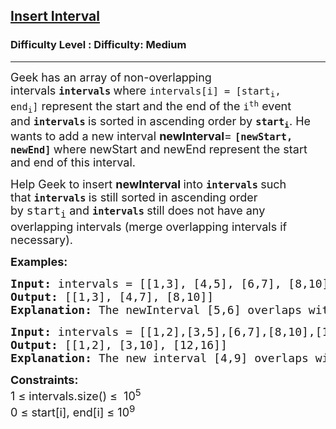 <h2><a href="https://www.geeksforgeeks.org/problems/insert-interval-1666733333/1">Insert Interval</a></h2><h3>Difficulty Level : Difficulty: Medium</h3><hr><div class="problems_problem_content__Xm_eO" style="user-select: auto;"><p style="user-select: auto;"><span style="font-size: 18px; user-select: auto;">Geek has an array of<strong style="user-select: auto;">&nbsp;</strong>non-overlapping intervals&nbsp;<strong style="user-select: auto;"><code style="user-select: auto;">intervals</code>&nbsp;</strong>where&nbsp;<code style="user-select: auto;">intervals[i] = [start<sub style="user-select: auto;">i</sub>, end<sub style="user-select: auto;">i</sub>]</code>&nbsp;represent the start and the end of the&nbsp;<code style="user-select: auto;">i<sup style="user-select: auto;">th</sup></code>&nbsp;event and&nbsp;<strong style="user-select: auto;"><code style="user-select: auto;">intervals</code>&nbsp;</strong>is sorted in ascending order by&nbsp;<strong style="user-select: auto;"><code style="user-select: auto;">start<sub style="user-select: auto;">i</sub></code></strong>. He wants to add a new interval </span><span style="font-size: 18px; user-select: auto;"><strong style="user-select: auto;">newInterval</strong>=&nbsp;</span><strong style="font-size: 18px; user-select: auto;"><code style="user-select: auto;">[newStart, newEnd]</code>&nbsp;</strong><span style="font-size: 18px; user-select: auto;">where newStart and newEnd represent the start and end of this interval.</span></p>
<p style="user-select: auto;"><span style="font-size: 18px; user-select: auto;">Help Geek to insert </span><span style="font-size: 18px; user-select: auto;"><strong style="user-select: auto;">newInterval </strong>into&nbsp;</span><strong style="font-size: 18px; user-select: auto;"><code style="user-select: auto;">intervals</code>&nbsp;</strong><span style="font-size: 18px; user-select: auto;">such that&nbsp;</span><strong style="font-size: 18px; user-select: auto;"><code style="user-select: auto;">intervals</code>&nbsp;</strong><span style="font-size: 18px; user-select: auto;">is still sorted in ascending order by&nbsp;</span><code style="font-size: 18px; user-select: auto;">start<sub style="user-select: auto;">i</sub></code><span style="font-size: 18px; user-select: auto;">&nbsp;and&nbsp;</span><strong style="font-size: 18px; user-select: auto;"><code style="user-select: auto;">intervals</code>&nbsp;</strong><span style="font-size: 18px; user-select: auto;">still does not have any overlapping intervals (merge overlapping intervals if necessary).</span></p>
<p style="user-select: auto;"><span style="font-size: 18px; user-select: auto;"><strong style="user-select: auto;">Examples:</strong></span></p>
<pre style="user-select: auto;"><span style="font-size: 18px; user-select: auto;"><strong style="user-select: auto;">Input: </strong>intervals = [[1,3], [4,5], [6,7], [8,10]], newInterval = [5,6]
<strong style="user-select: auto;">Output: </strong>[[1,3], [4,7], [8,10]]
<strong style="user-select: auto;">Explanation: </strong>The newInterval [5,6] overlaps with [4,5] and [6,7].</span>
</pre>
<pre style="user-select: auto;"><span style="font-size: 18px; user-select: auto;"><strong style="user-select: auto;">Input: </strong>intervals = [[1,2],[3,5],[6,7],[8,10],[12,16]], newInterval = [4,9]
<strong style="user-select: auto;">Output: </strong>[[1,2], [3,10], [12,16]]
<strong style="user-select: auto;">Explanation: </strong>The new interval [4,9] overlaps with [3,5],[6,7],[8,10].</span></pre>
<p style="user-select: auto;"><span style="font-size: 18px; user-select: auto;"><strong style="user-select: auto;">Constraints:</strong><br style="user-select: auto;">1 ≤ intervals.size() ≤&nbsp; 10<sup style="user-select: auto;">5</sup><br style="user-select: auto;">0 ≤ start[i], end[i]&nbsp;≤ 10<sup style="user-select: auto;">9</sup></span></p></div>